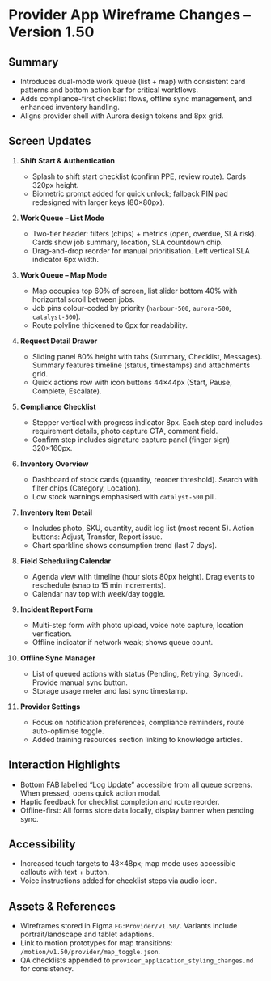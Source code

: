 # Provider App Wireframe Changes – Version 1.50

## Summary
- Introduces dual-mode work queue (list + map) with consistent card patterns and bottom action bar for critical workflows.
- Adds compliance-first checklist flows, offline sync management, and enhanced inventory handling.
- Aligns provider shell with Aurora design tokens and 8px grid.

## Screen Updates
1. **Shift Start & Authentication**
   - Splash to shift start checklist (confirm PPE, review route). Cards 320px height.
   - Biometric prompt added for quick unlock; fallback PIN pad redesigned with larger keys (80×80px).

2. **Work Queue – List Mode**
   - Two-tier header: filters (chips) + metrics (open, overdue, SLA risk). Cards show job summary, location, SLA countdown chip.
   - Drag-and-drop reorder for manual prioritisation. Left vertical SLA indicator 6px width.

3. **Work Queue – Map Mode**
   - Map occupies top 60% of screen, list slider bottom 40% with horizontal scroll between jobs.
   - Job pins colour-coded by priority (`harbour-500`, `aurora-500`, `catalyst-500`).
   - Route polyline thickened to 6px for readability.

4. **Request Detail Drawer**
   - Sliding panel 80% height with tabs (Summary, Checklist, Messages). Summary features timeline (status, timestamps) and attachments grid.
   - Quick actions row with icon buttons 44×44px (Start, Pause, Complete, Escalate).

5. **Compliance Checklist**
   - Stepper vertical with progress indicator 8px. Each step card includes requirement details, photo capture CTA, comment field.
   - Confirm step includes signature capture panel (finger sign) 320×160px.

6. **Inventory Overview**
   - Dashboard of stock cards (quantity, reorder threshold). Search with filter chips (Category, Location).
   - Low stock warnings emphasised with `catalyst-500` pill.

7. **Inventory Item Detail**
   - Includes photo, SKU, quantity, audit log list (most recent 5). Action buttons: Adjust, Transfer, Report issue.
   - Chart sparkline shows consumption trend (last 7 days).

8. **Field Scheduling Calendar**
   - Agenda view with timeline (hour slots 80px height). Drag events to reschedule (snap to 15 min increments).
   - Calendar nav top with week/day toggle.

9. **Incident Report Form**
   - Multi-step form with photo upload, voice note capture, location verification.
   - Offline indicator if network weak; shows queue count.

10. **Offline Sync Manager**
    - List of queued actions with status (Pending, Retrying, Synced). Provide manual sync button.
    - Storage usage meter and last sync timestamp.

11. **Provider Settings**
    - Focus on notification preferences, compliance reminders, route auto-optimise toggle.
    - Added training resources section linking to knowledge articles.

## Interaction Highlights
- Bottom FAB labelled “Log Update” accessible from all queue screens. When pressed, opens quick action modal.
- Haptic feedback for checklist completion and route reorder.
- Offline-first: All forms store data locally, display banner when pending sync.

## Accessibility
- Increased touch targets to 48×48px; map mode uses accessible callouts with text + button.
- Voice instructions added for checklist steps via audio icon.

## Assets & References
- Wireframes stored in Figma `FG:Provider/v1.50/`. Variants include portrait/landscape and tablet adaptions.
- Link to motion prototypes for map transitions: `/motion/v1.50/provider/map_toggle.json`.
- QA checklists appended to `provider_application_styling_changes.md` for consistency.
